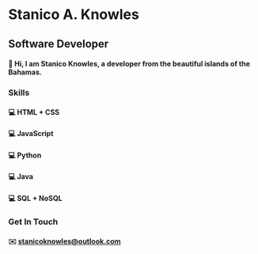 # Stanico A. Knowles
## Software Developer

#### :palm_tree: Hi, I am Stanico Knowles, a developer from the beautiful islands of the Bahamas.

### Skills

#### :computer: HTML + CSS
#### :computer: JavaScript
#### :computer: Python
#### :computer: Java
#### :computer: SQL + NoSQL

### Get In Touch 

#### :envelope: stanicoknowles@outlook.com